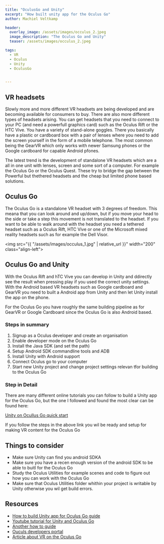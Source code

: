 ```yaml
---
title: "OculusGo and Unity"
excerpt: "How built unity app for the Oculus Go"
author: Machiel Veltkamp

header:
  overlay_image: /assets/images/occulus_2.jpeg
  image_description: "The Oculus Go and Unity"
  teaser: /assets/images/occulus_2.jpeg

tags: 
  - VR
  - Oculus
  - Unity
  - OculusGo
  

---
```


## VR headsets

Slowly more and more different VR headsets are being developed and are becoming available for consumers to buy. There are also more different types of headsets arising. You can get headsets that you need to connect to your PC (and need a powerfull graphics card) such as the Oculus Rift or the HTC Vive. You have a variety of stand-alone goggles. There you basically have a plastic or cardboard box with a pair of lenses where you need to add the screen yourself in the form of a mobile telephone. The most common being the GearVR which only works with newer Samsung phones or the Google cardboard for capable Android pfones.

The latest trend is the development of standalone VR headsets which are a all in one unit with lenses, screen and some sort of a computer. For example the Oculus Go or the Oculus Quest. 
These try to bridge the gap between the Powerful but thethered headsets and the cheap but limited phone based solutions.

## Oculus Go

The Oculus Go is a standalone VR headset with 3 degrees of freedom. This meana that you can look around and up/down, but if you move your head to the side or take a step this movement is not translated to the headset. If you want to be able to walk around with the headset you need a tethered headset such as a Oculus Rift, HTC Vive or one of the Microsoft mixed reality headsets such as for example the Dell Visor.

<img src="{{ "/assets/images/occulus_1.jpg" | relative_url }}" width="200" class="align-left">



## Oculus Go and Unity

With the Oculus Rift and hTC Vive you can develop in Unity and ddirectly see the result when pressing play if you used the correct unity settings. With the Android based VR headsets such as Google cardboard and GearVR you need to built a Android app from Unity and then let Unity install the app on the phone. 

For the Oculus Go you have roughly the same building pipeline as for GearVR or Google Cardboard since the Oculus Go is also Android based.


### Steps in summary

1. Signup as a Oculus developer and create an organisation
2. Enable developer mode on the Oculus Go
3. Install the Java SDK (and set the path)
4. Setup Android SDK commandline tools and ADB
5. Install Unity with Android support
6. Connect Oculus go to your computer
7. Start new Unity project and change project settings relevan tfor building to the Oculus Go

### Step in Detail

There are many different online tutorials you can follow to build a Unity app for the Oculus Go, but the one I followed and found the most clear can be found here:

[Unity on Ocullus Go quick start](https://scriptable.com/blog/oculus-go-unity-setup-quick-start)

If you follow the steps in the above link you wil be ready and setup for making VR content for the Oculus Go


## Things to consider

* Make sure Unity can find you android SDKA
* Make sure you have a recen enough version of the android SDK to be able to buitl for the Oculus Go
* Study the Oculus Utilities for example scenes and code to figure out how you can work with the Oculus Go
* Make sure that Oculus Utilities folder whithin your project is writable by Unity otherwise you wil get build errors.

## Resources

* [How to build Unity app for Oculus Go guide](https://medium.com/inborn-experience/how-to-build-an-app-for-the-oculus-go-from-start-to-finish-with-unity-cb72d931ddae)
* [Youtube tutorial for Unity and Oculus Go](https://www.youtube.com/watch?v=LSypZfOChYE)
* [Another how to guide](https://skarredghost.com/2018/05/09/how-to-get-started-with-oculus-go-on-unity/)
* [Ouculs developers portal](https://developer.oculus.com/unity/)
* [Article about VR on the Oculus Go](https://blogs.unity3d.com/2018/03/21/unity-vr-developers-love-oculus-go/)




